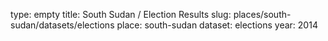 type: empty
title: South Sudan / Election Results
slug: places/south-sudan/datasets/elections
place: south-sudan
dataset: elections
year: 2014
